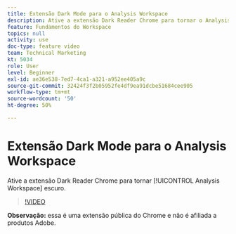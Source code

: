 ```yaml
---
title: Extensão Dark Mode para o Analysis Workspace
description: Ative a extensão Dark Reader Chrome para tornar o Analysis Workspace escuro.
feature: Fundamentos do Workspace
topics: null
activity: use
doc-type: feature video
team: Technical Marketing
kt: 5034
role: User
level: Beginner
exl-id: ae36e538-7ed7-4ca1-a321-a952ee405a9c
source-git-commit: 32424f3f2b05952fe4df9ea91dcbe51684cee905
workflow-type: tm+mt
source-wordcount: '50'
ht-degree: 50%

---
```


# Extensão Dark Mode para o Analysis Workspace

Ative a extensão Dark Reader Chrome para tornar [!UICONTROL Analysis Workspace] escuro.

>[!VIDEO](https://video.tv.adobe.com/v/33774/?quality=12)

**Observação:** essa é uma extensão pública do Chrome e não é afiliada a produtos Adobe.
